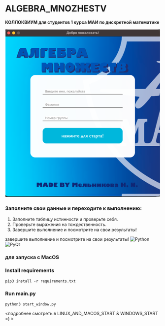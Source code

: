 # ALGEBRA_MNOZHESTV
**КОЛЛОКВИУМ для студентов 1 курса МАИ по дискретной математике**

![заставочка](https://github.com/nimelnikova/ALGEBRA_MNOZHESTV/blob/main/src/resources/start.png?raw=true)


### Заполните свои данные и переходите к выполнению:
1. Заполните таблицу истинности и проверьте себя.
2. Проверьте выражения на тождественность.
3. Завершите выполнение и посмотрите на свои результаты!

завершите выполнение и посмотрите на свои результаты!
![Python](https://img.shields.io/badge/Python-3.8-blue.svg?logo=python&logoColor=white)
![PyQt](https://img.shields.io/badge/PyQt-5.15-green.svg?logo=qt&logoColor=white)

### для запуска с MacOS

### Install requirements
```
pip3 install -r requirements.txt
```

### Run main.py
```
python3 start_window.py
```

<подробнее смотреть в LINUX_AND_MACOS_START & WINDOWS_START =) >


